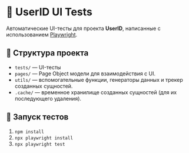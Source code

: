 # 🧪 UserID UI Tests

Автоматические UI-тесты для проекта **UserID**, написанные с использованием [Playwright](https://playwright.dev/).

## 📁 Структура проекта

- `tests/` — UI-тесты
- `pages/` — Page Object модели для взаимодействия с UI.
- `utils/` — вспомогательные функции, генераторы данных и трекер созданных сущностей.
- `.cache/` — временное хранилище созданных сущностей (для их последующего удаления).

## 🚀 Запуск тестов

1. `npm install` 
2. `npx playwright install` 
3. `npx playwright test` 
